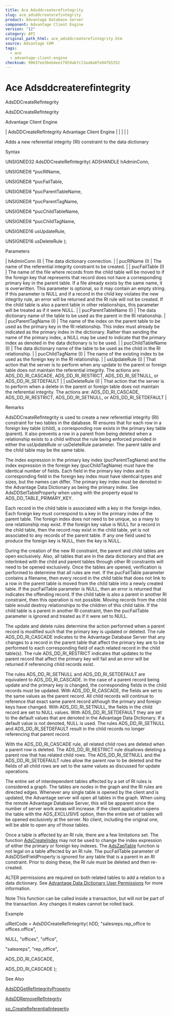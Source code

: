 ```yaml
---
title: Ace Adsddcreaterefintegrity
slug: ace_adsddcreaterefintegrity
product: Advantage Database Server
component: Advantage Client Engine
version: "12"
category: API
original_path_html: ace_adsddcreaterefintegrity.htm
source: Advantage CHM
tags:
  - ace
  - advantage-client-engine
checksum: 90637ee5beb4ee1f059ab7c13aa6a8fe04fb5352
---
```


# Ace Adsddcreaterefintegrity

AdsDDCreateRefIntegrity

AdsDDCreateRefIntegrity

Advantage Client Engine

| AdsDDCreateRefIntegrity  Advantage Client Engine |  |  |  |  |

Adds a new referential integrity (RI) constraint to the data dictionary

Syntax

UNSIGNED32 AdsDDCreateRefIntegrity( ADSHANDLE hAdminConn,

UNSIGNED8 \*pucRIName,

UNSIGNED8 \*pucFailTable,

UNSIGNED8 \*pucParentTableName,

UNSIGNED8 \*pucParentTagName,

UNSIGNED8 \*pucChildTableName,

UNSIGNED8 \*pucChildTagName,

UNSIGNED16 usUpdateRule,

UNSIGNED16 usDeleteRule );

Parameters

| hAdminConn (I) | The data dictionary connection. |
| pucRIName (I) | The name of the referential integrity constraint to be created. |
| pucFailTable (I) | The name of the file where records from the child table will be moved to if the foreign key that represents that record does not have a corresponding primary key in the parent table. If a file already exists by the same name, it is overwritten. This parameter is optional, so it may contain an empty string. If this parameter is NULL and if a record in the child key violates the new integrity rule, an error will be returned and the RI rule will not be created. If the child table is also a parent table in other relationships, this parameter will be treated as if it were NULL. |
| pucParentTableName (I) | The data dictionary name of the table to be used as the parent in the RI relationship. |
| pucParentTagName (I) | The name of the index on the parent table to be used as the primary key in the RI relationship. This index must already be indicated as the primary index in the dictionary. Rather than sending the name of the primary index, a NULL may be used to indicate that the primary index as denoted in the data dictionary is to be used. |
| pucChildTableName (I) | The data dictionary name of the table to be used as the child in the RI relationship. |
| pucChildTagName (I) | The name of the existing index to be used as the foreign key in the RI relationship. |
| usUpdateRule (I) | That action that the server is to perform when any update to the parent or foreign table does not maintain the referential integrity. The actions are: ADS\_DD\_RI\_CASCADE, ADS\_DD\_RI\_RESTRICT, ADS\_DD\_RI\_SETNULL, or ADS\_DD\_RI\_SETDEFAULT |
| usDeleteRule (I) | That action that the server is to perform when a delete in the parent or foreign table does not maintain the referential integrity. The actions are: ADS\_DD\_RI\_CASCADE, ADS\_DD\_RI\_RESTRICT, ADS\_DD\_RI\_SETNULL, or ADS\_DD\_RI\_SETDEFAULT |

Remarks

AdsDDCreateRefIntegrity is used to create a new referential integrity (RI) constraint for two tables in the database. RI ensures that for each row in a foreign key table (child), a corresponding row exists in the primary key table (parent). It also prevents a row in a parent from being deleted when a relationship exists to a child without the rule being enforced provided in either the usUpdateRule or usDeleteRule parameter. The parent table and the child table may be the same table.

The index expression in the primary key index (pucParentTagName) and the index expression in the foreign key (pucChildTagName) must have the identical number of fields. Each field in the primary key index and its corresponding field in the foreign key index must have identical types and sizes, but the names can differ. The primary key index must be denoted in the Advantage Data Dictionary as being the primary index. See AdsDDSetTableProperty when using with the property equal to ADS\_DD\_TABLE\_PRIMARY\_KEY.

Each record in the child table is associated with a key in the foreign index. Each foreign key must correspond to a key in the primary index of the parent table. The foreign index does not need to be unique, so a many to one relationship may exist. If the foreign key value is NULL for a record in the child table, then the record may exist in the child table, yet is not associated to any records of the parent table. If any one field used to produce the foreign key is NULL, then the key is NULL.

During the creation of the new RI constraint, the parent and child tables are open exclusively. Also, all tables that are in the data dictionary and that are interlinked with the child and parent tables through other RI constraints will need to be opened exclusively. Once the tables are opened, verification is performed to determine that all rules are met. If the pucFailTable parameter contains a filename, then every record in the child table that does not link to a row in the parent table is moved from the child table into a newly created table. If the pucFailTable parameter is NULL, then an error is returned that indicates the offending record. If the child table is also a parent in another RI constraint, then this operation is not possible. Moving records from the child table would destroy relationships to the children of this child table. If the child table is a parent in another RI constraint, then the pucFailTable parameter is ignored and treated as if it were set to NULL.

The update and delete rules determine the action performed when a parent record is modified such that the primary key is updated or deleted. The rule ADS\_DD\_RI\_CASCADE indicates to the Advantage Database Server that any changes to a record in the parent table that affect the primary key are to be performed to each corresponding field of each related record in the child table(s). The rule ADS\_DD\_RI\_RESTRICT indicates that updates to the parent record that affect the primary key will fail and an error will be returned if referencing child records exist.

The rules ADS\_DD\_RI\_SETNULL and ADS\_DD\_RI\_SETDEFAULT are equivalent to ADS\_DD\_RI\_CASCADE. In the case of a parent record being update and the primary key is changed, the corresponding fields in the child records must be updated. With ADS\_DD\_RI\_CASCADE, the fields are set to the same values as the parent record. All child records will continue to reference that exact same parent record although the primary and foreign keys have changed. With ADS\_DD\_RI\_SETNULL, the fields in the child record are set to NULL values. With ADS\_DD\_RI\_SETDEFAULT they are set to the default values that are denoted in the Advantage Data Dictionary. If a default value is not denoted, NULL is used. The rules ADS\_DD\_RI\_SETNULL and ADS\_DD\_RI\_SETDEFAULT result in the child records no longer referencing that parent record.

With the ADS\_DD\_RI\_CASCADE rule, all related child rows are deleted when a parent row is deleted. The ADS\_DD\_RI\_RESTRICT rule disallows deleting a parent row that has related child rows. The ADS\_DD\_RI\_SETNULL and the ADS\_DD\_RI\_SETDEFAULT rules allow the parent row to be deleted and the fields of all child rows are set to the same values as discussed for update operations.

The entire set of interdependent tables affected by a set of RI rules is considered a graph. The tables are nodes in the graph and the RI rules are directed edges. Whenever any single table is opened by the client and is updated, the Advantage server will open all tables in the graph. When using the remote Advantage Database Server, this will be apparent since the number of server work areas will increase. If the client application opens the table with the ADS\_EXCLUSIVE option, then the entire set of tables will be opened exclusively at the server. No client, including the original one, will be able to open any of those tables.

Once a table is affected by an RI rule, there are a few limitations set. The function [AdsCreateIndex](ace_adscreateindex.md) may not be used to change the index expression of either the primary or foreign key indexes. The [AdsZapTable](ace_adszaptable.md) function is not legal on a table affected by an RI rule. The pucFailTable parameter of AdsDDSetFieldProperty is ignored for any table that is a parent in an RI constraint. Prior to doing these, the RI rule must be deleted and then re-created.

ALTER permissions are required on both related tables to add a relation to a data dictionary. See [Advantage Data Dictionary User Permissions](master_advantage_data_dictionary_user_permissions.md) for more information.

Note This function can be called inside a transaction, but will not be part of the transaction. Any changes it makes cannot be rolled back.

Example

ulRetCode = AdsDDCreateRefIntegrity( hDD, "salesreps.rep\_office to offices.office",

NULL, "offices", "office",

"salesreps", "rep\_office",

ADS\_DD\_RI\_CASCADE,

ADS\_DD\_RI\_CASCADE );

See Also

[AdsDDGetRefIntegrityProperty](ace_adsddgetrefintegrityproperty.md)

[AdsDDRemoveRefIntegrity](ace_adsddremoverefintegrity.md)

[sp\_CreateReferentialIntegertiy](master_sp_createreferentialintegrity.md)
